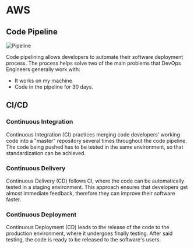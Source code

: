 # AWS

## Code Pipeline

![Pipeline](https://docs.aws.amazon.com/codepipeline/latest/userguide/images/PipelineFlow.png)

Code pipelining allows developers to automate their software deployment process. The process helps solve two of the main problems that DevOps Engineers generally work with:
- It works on my machine
- Code in the pipeline for 30 days.

## CI/CD

### Continuous Integration

Continuous Integration (CI) practices merging code developers' working code into a "master" repository several times throughout the code pipeline. The code being pushed has to be tested in the same environment, so that standardization can be achieved.

### Continuous Delivery

Continuous Delivery (CD) follows CI, where the code can be automatically tested in a staging environment. This approach ensures that developers get almost immediate feedback, therefore they can improve their software faster.

### Continuous Deployment

Continuous Deployment (CD) leads to the release of the code to the production environment, where it undergoes finally testing. After said testing, the code is ready to be released to the software's users.
